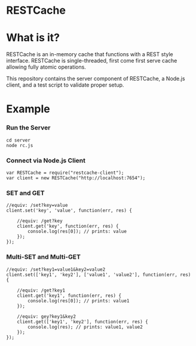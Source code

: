 RESTCache
=========

# What is it?

RESTCache is an in-memory cache that functions with a REST style interface. RESTCache is single-threaded, first come first serve cache allowing fully atomic operations.

This repository contains the server component of RESTCache, a Node.js client, and a test script to validate proper setup.

# Example

### Run the Server

```node
cd server
node rc.js
```

### Connect via Node.js Client
```node
var RESTCache = require("restcache-client");
var client = new RESTCache("http://localhost:7654");
```

### SET and GET
```node
//equiv: /set?key=value
client.set('key', 'value', function(err, res) {
    
    //equiv: /get?key
    client.get('key', function(err, res) {
        console.log(res[0]); // prints: value
    });
});
```

### Multi-SET and Multi-GET
```node
//equiv: /set?key1=value1&key2=value2
client.set(['key1', 'key2'], ['value1', 'value2'], function(err, res) {
    
    //equiv: /get?key1
    client.get('key1', function(err, res) {
        console.log(res[0]); // prints: value1
    });
    
    //equiv: gey?key1&key2
    client.get(['key1', 'key2'], function(err, res) {
        console.log(res); // prints: value1, value2
    });
});
```
